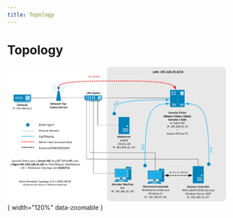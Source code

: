 ```yaml
---
title: Topology
---
```


# Topology
![Homelab Topology](img/topology_v1.webp){ width="120%" data-zoomable }
